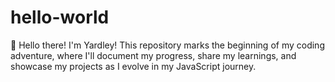 # hello-world
👋 Hello there! I'm Yardley! This repository marks the beginning of my coding adventure, where I'll document my progress, share my learnings, and showcase my projects as I evolve in my JavaScript journey.
